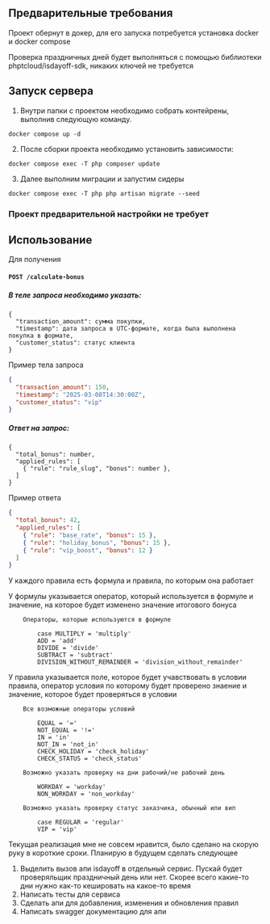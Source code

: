 ## Предварительные требования

Проект обернут в докер, для его запуска потребуется установка docker и docker compose

Проверка праздничных дней будет выполняться с помощью библиотеки phptcloud/isdayoff-sdk, никаких ключей не требуется

## Запуск сервера

1. Внутри папки с проектом необходимо собрать контейрены, выполнив следующую команду. 

```shell
docker compose up -d
```

2. После сборки проекта необходимо установить зависимости:

```shell
docker compose exec -T php composer update 
```
3. Далее выполним миграции и запустим сидеры

```shell
docker compose exec -T php php artisan migrate --seed
```

### Проект предварительной настройки не требует

## Использование

Для получения 

#### `POST /calculate-bonus`

##### В теле запроса необходимо указать:

```
{
  "transaction_amount": сумма покупки,
  "timestamp": дата запроса в UTC-формате, когда была выполнена покупка в формате,
  "customer_status": статус клиента
}
```

Пример тела запроса

```json
{
  "transaction_amount": 150,
  "timestamp": "2025-03-08T14:30:00Z",
  "customer_status": "vip"
}
```

##### Ответ на запрос:

```
{
  "total_bonus": number,
  "applied_rules": [
    { "rule": "rule_slug", "bonus": number },
  ]
}
```
Пример ответа
```json
{
  "total_bonus": 42,
  "applied_rules": [
    { "rule": "base_rate", "bonus": 15 },
    { "rule": "holiday_bonus", "bonus": 15 },
    { "rule": "vip_boost", "bonus": 12 }
  ]
}
```

У каждого правила есть формула и правила, по которым она работает 

У формулы указывается оператор, который используется в формуле и значение, на которое будет изменено значение итогового бонуса

```
    Операторы, которые используются в формуле
    
        case MULTIPLY = 'multiply'
        ADD = 'add'
        DIVIDE = 'divide'
        SUBTRACT = 'subtract'
        DIVISION_WITHOUT_REMAINDER = 'division_without_remainder'
```

У правила указывается поле, которое будет учавствовать в условии правила, оператор условия по которому будет проверено знаение и значение, которое будет проверяться в условии

```
    Все возможные операторы условий
    
        EQUAL = '='
        NOT_EQUAL = '!='
        IN = 'in'
        NOT_IN = 'not_in'
        CHECK_HOLIDAY = 'check_holiday'
        CHECK_STATUS = 'check_status'
     
    Возможно указать проверку на дни рабочий/не рабочий день
     
        WORKDAY = 'workday'
        NON_WORKDAY = 'non_workday'
    
    Возможно указать проверку статус заказчика, обычный или вип
    
        case REGULAR = 'regular'
        VIP = 'vip'
```

Текущая реализация мне не совсем нравится, было сделано на скорую руку в короткие сроки. Планирую в будущем сделать следующее

1. Выделить вызов апи isdayoff в отдельный сервис. Пускай будет проверяльщик праздничный день или нет. Скорее всего какие-то дни нужно как-то кешировать на какое-то время
2. Написать тесты для сервиса
3. Сделать апи для добавления, изменения и обновления правил
4. Написать swagger документацию для апи
